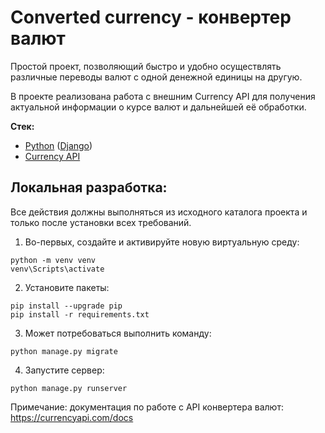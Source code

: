 # Converted currency - конвертер валют

Простой проект, позволяющий быстро и удобно осуществлять различные переводы валют с одной денежной единицы на другую.

В проекте реализована работа с внешним Currency API для получения актуальной информации о курсе валют и дальнейшей её обработки.

**Стек:**
+ [Python](https://www.python.org/downloads/) ([Django](https://docs.djangoproject.com/en/5.0/))
+ [Currency API](https://currencyapi.com/)

## Локальная разработка:

Все действия должны выполняться из исходного каталога проекта и только после установки всех требований.

1. Во-первых, создайте и активируйте новую виртуальную среду:

```shell
python -m venv venv
venv\Scripts\activate
```

2. Установите пакеты:

```shell
pip install --upgrade pip
pip install -r requirements.txt
```

3. Может потребоваться выполнить команду:

```shell
python manage.py migrate
```

4. Запустите сервер:
```shell
python manage.py runserver
```

Примечание: документация по работе с API конвертера валют: https://currencyapi.com/docs
